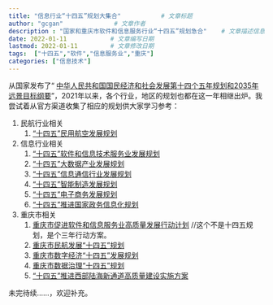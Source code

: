 ```yaml
---
title: "信息行业“十四五”规划大集合"           # 文章标题
author: "gcgan"              # 文章作者
description : "国家和重庆市软件和信息服务行业“十四五”规划急合"    # 文章描述信息
date: 2022-01-11            # 文章编写日期
lastmod: 2022-01-11         # 文章修改日期
tags:  ["十四五","软件","信息服务业","重庆"]
categories: ["信息技术"]
---
```

从国家发布了“ [中华人民共和国国民经济和社会发展第十四个五年规划和2035年远景目标纲要](http://www.gov.cn/xinwen/2021-03/13/content_5592681.htm)”，2021年以来，各个行业，地区的规划也都在这一年相继出炉。我尝试着从官方渠道收集了相应的规划供大家学习参考：
1. 民航行业相关
    1. [“十四五”民用航空发展规划](http://www.caac.gov.cn/XXGK/XXGK/FZGH/202201/P020220107443752279831.pdf)
1. 信息行业相关
    1. [“十四五”软件和信息技术服务业发展规划](http://www.gov.cn/zhengce/zhengceku/2021-12/01/5655205/files/a44b507d67c74591ad4f5e55b98c4518.pdf)
    1. [“十四五”大数据产业发展规划](http://www.gov.cn/zhengce/zhengceku/2021-11/30/5655089/files/d1db3abb2dff4c859ee49850b63b07e2.pdf)
    1. [“十四五”信息通信行业发展规划](http://www.gov.cn/zhengce/zhengceku/2021-11/16/5651262/files/96989dadf83a4302895cd17cbeec6600.pdf)
    1. [“十四五”智能制造发展规划](http://www.gov.cn/zhengce/zhengceku/2021-12/28/5664996/files/a22270cdb0504e518a7630fa318dbcd8.pdf)
    1. [“十四五”电子商务发展规划](http://www.gov.cn/zhengce/zhengceku/2021-10/27/5645853/files/90b38fda32dd4e27aa6080b0bf35266d.pdf)
    1. [“十四五”推进国家政务信息化规划](http://www.gov.cn/zhengce/zhengceku/2022-01/06/5666746/files/cbff2937df654b44a04c6ef9d43549e9.pdf)
1. 重庆市相关
    1. [重庆市促进软件和信息服务业高质量发展行动计划](http://www.cq.gov.cn/zwgk/zfxxgkml/szfwj/xzgfxwj/szfbgt/202004/t20200428_8837768.html)  //这个不是十四五规划，是个三年行动方案。
    1. [重庆市民航发展“十四五”规划](http://www.cq.gov.cn/zwgk/zfxxgkml/szfwj/xzgfxwj/szfbgt/202112/t20211213_10155191.html)
    1. [重庆市数字经济“十四五”发展规划](http://www.cq.gov.cn/zwgk/zfxxgkml/szfwj/qtgw/202112/t20211208_10107836.html)
    1. [重庆市数据治理“十四五”规划](http://www.cq.gov.cn/zwgk/zfxxgkml/szfwj/qtgw/202112/t20211229_10252916.html)
    1. [“十四五”推进西部陆海新通道高质量建设实施方案](http://www.gov.cn/zhengce/zhengceku/2021-09/02/5634939/files/827f38a1c892446c9aa829ca6b892d19.pdf)


未完待续……，欢迎补充。